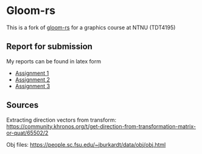 # Gloom-rs

This is a fork of [gloom-rs](https://github.com/mgimle/gloom-rs) for a graphics course at NTNU (TDT4195)

## Report for submission

My reports can be found in latex form 
* [Assignment 1](https://www.overleaf.com/read/vfctcktgxysj)
* [Assignment 2](https://www.overleaf.com/read/vnzyrbgmmmmt)
* [Assignment 3](https://www.overleaf.com/read/sxyrfmxpqznq)

## Sources

Extracting direction vectors from transform: https://community.khronos.org/t/get-direction-from-transformation-matrix-or-quat/65502/2

Obj files: https://people.sc.fsu.edu/~jburkardt/data/obj/obj.html
